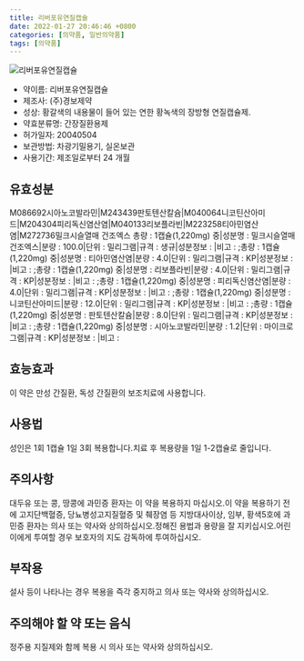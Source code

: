 ```yaml
---
title: 리버포유연질캡슐
date: 2022-01-27 20:46:46 +0800
categories: [의약품, 일반의약품]
tags: [의약품]
---
```

![리버포유연질캡슐](https://nedrug.mfds.go.kr/pbp/cmn/itemImageDownload/147428307461400098)

- 약이름: 리버포유연질캡슐
- 제조사: (주)경보제약
- 성상: 황갈색의 내용물이 들어 있는 연한 황녹색의 장방형 연질캡슐제.
- 약효분류명: 간장질환용제
- 허가일자: 20040504
- 보관방법: 차광기밀용기, 실온보관
- 사용기간: 제조일로부터 24 개월
## 유효성분
M086692시아노코발라민|M243439판토텐산칼슘|M040064니코틴산아미드|M204304피리독신염산염|M040133리보플라빈|M223258티아민염산염|M272736밀크시슬열매 건조엑스
총량 : 1캡슐(1,220mg) 중|성분명 : 밀크시슬열매 건조엑스|분량 : 100.0|단위 : 밀리그램|규격 : 생규|성분정보 : |비고 : ;총량 : 1캡슐(1,220mg) 중|성분명 : 티아민염산염|분량 : 4.0|단위 : 밀리그램|규격 : KP|성분정보 : |비고 : ;총량 : 1캡슐(1,220mg) 중|성분명 : 리보플라빈|분량 : 4.0|단위 : 밀리그램|규격 : KP|성분정보 : |비고 : ;총량 : 1캡슐(1,220mg) 중|성분명 : 피리독신염산염|분량 : 4.0|단위 : 밀리그램|규격 : KP|성분정보 : |비고 : ;총량 : 1캡슐(1,220mg) 중|성분명 : 니코틴산아미드|분량 : 12.0|단위 : 밀리그램|규격 : KP|성분정보 : |비고 : ;총량 : 1캡슐(1,220mg) 중|성분명 : 판토텐산칼슘|분량 : 8.0|단위 : 밀리그램|규격 : KP|성분정보 : |비고 : ;총량 : 1캡슐(1,220mg) 중|성분명 : 시아노코발라민|분량 : 1.2|단위 : 마이크로그램|규격 : KP|성분정보 : |비고 :
## 효능효과
이 약은 만성 간질환, 독성 간질환의 보조치료에 사용합니다.
## 사용법
성인은 1회 1캡슐 1일 3회 복용합니다.치료 후 복용량을 1일 1-2캡슐로 줄입니다.
## 주의사항
대두유 또는 콩, 땅콩에 과민증 환자는 이 약을 복용하지 마십시오.이 약을 복용하기 전에 고지단백혈증, 당뇨병성고지질혈증 및 췌장염 등 지방대사이상, 임부, 황색5호에 과민증 환자는 의사 또는 약사와 상의하십시오.정해진 용법과 용량을 잘 지키십시오.어린이에게 투여할 경우 보호자의 지도 감독하에 투여하십시오.
## 부작용
설사 등이 나타나는 경우 복용을 즉각 중지하고 의사 또는 약사와 상의하십시오.
## 주의해야 할 약 또는 음식
정주용 지질제와 함께 복용 시 의사 또는 약사와 상의하십시오.

